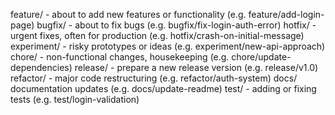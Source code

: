 feature/ - about to add new features or functionality (e.g. feature/add-login-page)
bugfix/	- about to fix bugs (e.g. bugfix/fix-login-auth-error)
hotfix/	- urgent fixes, often for production (e.g. hotfix/crash-on-initial-message)
experiment/	- risky prototypes or ideas	(e.g. experiment/new-api-approach)
chore/ - non-functional changes, housekeeping (e.g. chore/update-dependencies)
release/ - prepare a new release version (e.g. release/v1.0)
refactor/ - major code restructuring (e.g. refactor/auth-system)
docs/ documentation updates	(e.g. docs/update-readme)
test/ - adding or fixing tests (e.g. test/login-validation)